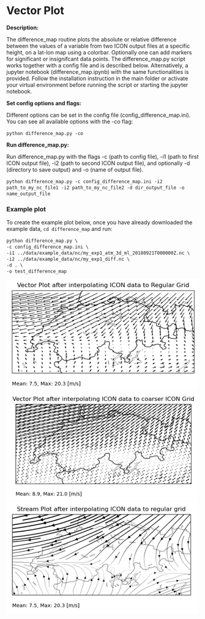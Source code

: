 # Vector Plot

**Description:**

The difference_map routine plots the absolute or relative difference between the values of a variable from two ICON output files at a specific height, on a lat-lon map using a colorbar. Optionally one can add markers for significant or insignifcant data points. The difference_map.py script works together with a config file and is described below. Alternatively, a jupyter notebook (difference_map.ipynb) with the same functionalities is provided. Follow the installation instruction in the main folder or activate your virtual environment before running the script or starting the jupyter notebook.

**Set config options and flags:**

Different options can be set in the config file (config_difference_map.ini). You can see all available options with the -co flag:

    python difference_map.py -co

**Run difference_map.py:**

Run difference_map.py with the flags -c (path to config file), -i1 (path to first ICON output file), -i2 (path to second ICON output file),
and optionally -d (directory to save output) and -o (name of output file).

    python difference_map.py -c config_difference_map.ini -i2 path_to_my_nc_file1 -i2 path_to_my_nc_file2 -d dir_output_file -o name_output_file

### Example plot 

To create the example plot below, once you have already downloaded the example data, `cd difference_map` and run:

    python difference_map.py \
    -c config_difference_map.ini \
    -i1 ../data/example_data/nc/my_exp1_atm_3d_ml_20180921T000000Z.nc \
    -i2 ../data/example_data/nc/my_exp1_diff.nc \
    -d . \
    -o test_difference_map
    
<p float="left">
<img src=VectorPlot_Reg.png width="550"/>
<img src=VectorPlot_ICON.png width="550"/>
<img src=Vectorplot_Stream.png width="550"/>
</p>

